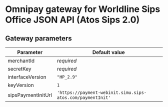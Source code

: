 # Omnipay gateway for Worldline Sips Office JSON API (Atos Sips 2.0)

## Gateway parameters

| Parameter | Default value |
| --------- | ------------- |
| merchantId | *required* |
| secretKey | *required* |
| interfaceVersion | `"HP_2.9"` |
| keyVersion | `1` |
| sipsPaymentInitUrl | `'https://payment-webinit.simu.sips-atos.com/paymentInit'` |
